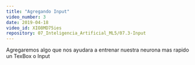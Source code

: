 ```yaml
---
title: "Agregando Input"
video_number: 3
date: 2019-04-18
video_id: XIO8MD75ies
repository: 07_Inteligencia_Artificial_ML5/07.3-Input
---
```


Agregaremos algo que nos ayudara a entrenar nuestra neurona mas rapido un TexBox o Input
